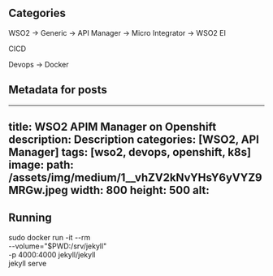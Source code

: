 ## Categories

WSO2 -> Generic
     -> API Manager
     -> Micro Integrator
     -> WSO2 EI

CICD

Devops -> Docker

## Metadata for posts

---
title: WSO2 APIM Manager on Openshift
description: Description
categories: [WSO2, API Manager]
tags: [wso2, devops, openshift, k8s]
image:
  path: /assets/img/medium/1__vhZV2kNvYHsY6yVYZ9MRGw.jpeg
  width: 800
  height: 500
  alt: 
---

## Running

sudo docker run -it --rm \
    --volume="$PWD:/srv/jekyll" \
    -p 4000:4000 jekyll/jekyll \
    jekyll serve

